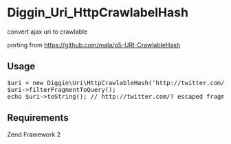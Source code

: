 Diggin_Uri_HttpCrawlabelHash
============================

convert ajax uri to crawlable

porting from https://github.com/mala/p5-URI-CrawlableHash

## Usage
<pre>
$uri = new Diggin\Uri\HttpCrawlableHash('http://twitter.com/#!/tomita/status/15754739119562752');
$uri->filterFragmentToQuery();
echo $uri->toString(); // http://twitter.com/?_escaped_fragment_=/tomita/status/15754739119562752
</pre>

## Requirements
Zend Framework 2
